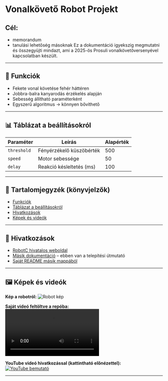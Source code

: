 # Vonalkövető Robot Projekt

## Cél: 
- memorandum
- tanulási lehetőség másoknak
Ez a dokumentáció igyekszig megmutatni és összegyüjti mindazt, ami a 2025-ös Prosuli vonalkövetőversenyével kapcsolatban készült.


---

## 🔹 Funkciók
- Fekete vonal követése fehér háttéren  
- Jobbra-balra kanyarodás érzékelés alapján  
- Sebesség állítható paraméterként  
- Egyszerű algoritmus → könnyen bővíthető  

---

## 📊 Táblázat a beállításokról

| Paraméter      | Leírás                   | Alapérték |
|----------------|--------------------------|-----------|
| `threshold`    | Fényérzékelő küszöbérték | 500       |
| `speed`        | Motor sebessége          | 50        |
| `delay`        | Reakció késleltetés (ms) | 100       |

---

## 📑 Tartalomjegyzék (könyvjelzők)

- [Funkciók](#-funkciók)  
- [Táblázat a beállításokról](#-táblázat-a-beállításokról)  
- [Hivatkozások](#-hivatkozások)  
- [Képek és videók](#-képek-és-videók)  

---

## 🔗 Hivatkozások

- [RobotC hivatalos weboldal](https://www.robotc.net/)  
- [Másik dokumentáció](docs/setup.md) – ebben van a telepítési útmutató  
- [Saját README másik mappából](docs/README.md)  

---

## 🖼️ Képek és videók

**Kép a robotról:**
![Robot kép](images/robot.jpg)

**Saját videó feltöltve a repóba:**
![Demo videó](videos/demo.mp4)

**YouTube videó hivatkozással (kattintható előnézettel):**
[![YouTube bemutató](images/thumbnail.png)](https://www.youtube.com/watch?v=dQw4w9WgXcQ)

---

